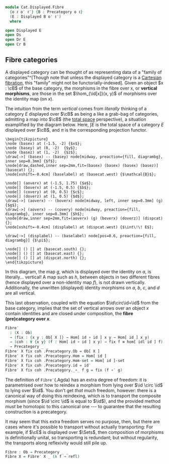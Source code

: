 <!--
```agda
open import Cat.Displayed.Base
open import Cat.Prelude

import Cat.Displayed.Reasoning as Dr
import Cat.Displayed.Solver as Ds
import Cat.Reasoning as Cr
```
-->

```agda
module Cat.Displayed.Fibre
  {o ℓ o′ ℓ′} {B : Precategory o ℓ}
  (E : Displayed B o′ ℓ′)
  where

open Displayed E
open Ds
open Dr E
open Cr B
```

## Fibre categories

A displayed category can be thought of as representing data of a "family
of categories"^[Though note that unless the displayed category is a
[Cartesian fibration], this "family" might not be functorially-indexed].
Given an object $x : \cB$ of the base category, the morphisms in the
fibre over x, or **vertical morphisms**, are those in the set
$\hom_{\id[x]}(x, y)$ of morphisms over the identity map (on $x$).

[Cartesian fibration]: Cat.Displayed.Cartesian.html

The intuition from the term _vertical_ comes from _literally_ thinking
of a category $E$ displayed over $\cB$ as being a like a grab-bag of
categories, admitting a map into $\cB$ (the [total space]
perspective), a situation examplified by the diagram below. Here, $\int
E$ is the total space of a category $E$ displayed over $\cB$, and
$\pi$ is the corresponding projection functor.

~~~{.quiver .tall-2}
\begin{tikzpicture}
\node (basex) at (-1.5, -2) {$x$};
\node (basey) at (0, -2)  {$y$};
\node (basez) at (1, -2)  {$z$};
\draw[->] (basex) -- (basey) node[midway, preaction={fill, diagrambg}, inner sep=0.3mm] {$f$};
\node[draw,dashed,inner sep=2mm,fit=(basex) (basex) (basex) (basez)] (basecat) {};
\node[xshift=-0.4cm] (baselabel) at (basecat.west) {$\mathcal{B}$};

\node[] (aoverx) at (-1.5, 1.75) {$a$};
\node[] (boverx) at (-1.5, 0.5) {$b$};
\node[] (covery) at (0, 0.5) {$c$};
\node[] (doverz) at (1, 0.5) {$d$};
\draw[->] (aoverx) -- (boverx) node[midway, left, inner sep=0.3mm] (g) {$g$};
\draw[->] (aoverx) -- (covery) node[midway, preaction={fill, diagrambg}, inner sep=0.3mm] {$h$};
\node[draw,inner sep=2mm,fit=(aoverx) (g) (boverx) (doverz)] (dispcat) {};
\node[xshift=-0.4cm] (displabel) at (dispcat.west) {$\int\!\! E$};

\draw[->] (displabel) -- (baselabel) node[pos=0.6, preaction={fill, diagrambg}] {$\pi$};

\node[] () [] at (basecat.south) {};
\node[] () [] at (basecat.east) {};
\node[] () [] at (dispcat.north) {};
\end{tikzpicture}
~~~

In this diagram, the map $g$, which is displayed over the identity on
$a$, is literally... vertical! A map such as $h$, between objects in two
different fibres (hence displayed over a non-identity map $f$), is not
drawn vertically. Additionally, the unwritten (displayed) identity
morphisms on $a$, $b$, $c$, and $d$ are all vertical.

This last observation, coupled with the equation
$\id\circ\id=\id$ from the base category, implies that the
set of vertical arrows over an object $x$ contain identities and are
closed under composition, the **fibre (pre)category over $x$**.

[total space]: Cat.Displayed.Total.html

```agda
Fibre′
  : (X : Ob)
  → (fix : {x y : Ob[ X ]} → Hom[ id ∘ id ] x y → Hom[ id ] x y)
  → (coh : ∀ {x y} (f : Hom[ id ∘ id ] x y) → fix f ≡ hom[ idl id ] f)
  → Precategory _ _
Fibre′ X fix coh .Precategory.Ob = Ob[ X ]
Fibre′ X fix coh .Precategory.Hom = Hom[ id ]
Fibre′ X fix coh .Precategory.Hom-set = Hom[ id ]-set
Fibre′ X fix coh .Precategory.id = id′
Fibre′ X fix coh .Precategory._∘_ f g = fix (f ∘′ g)
```

The definition of `Fibre′`{.Agda} has an extra degree of freedom: it is
parametrised over how to reindex a morphism from lying over $\id
\circ \id$ to lying over $\id$. You don't get _that_ much
freedom, however: there is a canonical way of doing this reindexing,
which is to transport the composite morphism (since $\id \circ
\id$ is equal to $\id$), and the provided method _must_ be
homotopic to this canonical one --- to guarantee that the resulting
construction is a precategory.

It may seem that this extra freedom serves no purpose, then, but there
are cases where it's possible to transport without actually
transporting: For example, if $\cE$ is displayed over $\Sets$, then
composition of morphisms is definitionally unital, so transporting is
redundant; but without regularity, the transports along reflexivity
would still pile up.

<!--
```agda
Fibre′ X fix coh .Precategory.idr f =
  fix (f ∘′ id′)           ≡⟨ coh (f ∘′ id′) ⟩
  hom[ idl id ] (f ∘′ id′) ≡⟨ Ds.disp! E ⟩
  f                        ∎
Fibre′ X fix coh .Precategory.idl f =
  fix (id′ ∘′ f)           ≡⟨ coh (id′ ∘′ f) ⟩
  hom[ idl id ] (id′ ∘′ f) ≡⟨ from-pathp (idl′ f) ⟩
  f                        ∎
Fibre′ X fix coh .Precategory.assoc f g h =
  fix (f ∘′ fix (g ∘′ h))                     ≡⟨ ap (λ e → fix (f ∘′ e)) (coh _) ∙ coh _ ⟩
  hom[ idl id ] (f ∘′ hom[ idl id ] (g ∘′ h)) ≡⟨ Ds.disp! E ⟩
  hom[ idl id ] (hom[ idl id ] (f ∘′ g) ∘′ h) ≡⟨ sym (coh _) ∙ ap (λ e → fix (e ∘′ h)) (sym (coh _)) ⟩
  fix (fix (f ∘′ g) ∘′ h)                     ∎
```
-->

```agda
Fibre : Ob → Precategory _ _
Fibre X = Fibre′ X _ (λ f → refl)
```
